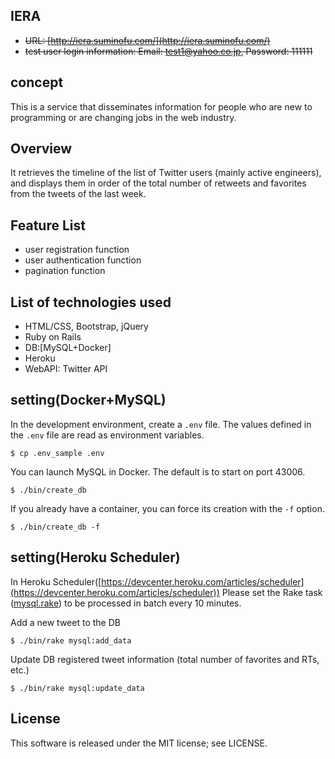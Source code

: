  ## IERA

 

- ~~URL: [http://iera.suminofu.com/](http://iera.suminofu.com/)~~
- ~~test user login information: Email: test1@yahoo.co.jp, Password: 111111~~

 ## concept
This is a service that disseminates information for people who are new to programming or are changing jobs in the web industry.

 ## Overview
It retrieves the timeline of the list of Twitter users (mainly active engineers), and displays them in order of the total number of retweets and favorites from the tweets of the last week.

 ## Feature List
- user registration function
- user authentication function
- pagination function

 ## List of technologies used
- HTML/CSS, Bootstrap, jQuery
- Ruby on Rails
- DB:[MySQL+Docker]
- Heroku
- WebAPI: Twitter API

## setting(Docker+MySQL)

In the development environment, create a `.env` file. The values defined in the `.env` file are read as environment variables.
```
$ cp .env_sample .env
```
You can launch MySQL in Docker. The default is to start on port 43006.
```
$ ./bin/create_db
```
If you already have a container, you can force its creation with the `-f` option.
```
$ ./bin/create_db -f
```

## setting(Heroku Scheduler)
In Heroku Scheduler([https://devcenter.heroku.com/articles/scheduler](https://devcenter.heroku.com/articles/scheduler))
Please set the Rake task ([mysql.rake](https://github.com/suminofu0829/tweet_fav_and_rt_count.app/blob/master/lib/tasks/mysql.rake "mysql.rake")) to be processed in batch every 10 minutes.

Add a new tweet to the DB
```
$ ./bin/rake mysql:add_data
```
Update DB registered tweet information (total number of favorites and RTs, etc.)
```
$ ./bin/rake mysql:update_data
```


## License

This software is released under the MIT license; see LICENSE.
